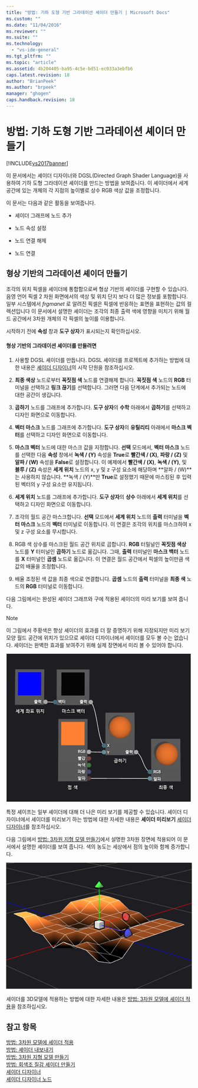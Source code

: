 ```yaml
---
title: "방법: 기하 도형 기반 그라데이션 셰이더 만들기 | Microsoft Docs"
ms.custom: ""
ms.date: "11/04/2016"
ms.reviewer: ""
ms.suite: ""
ms.technology: 
  - "vs-ide-general"
ms.tgt_pltfrm: ""
ms.topic: "article"
ms.assetid: 4b204405-ba95-4c5e-bd51-ec033a3ebfb6
caps.latest.revision: 18
author: "BrianPeek"
ms.author: "brpeek"
manager: "ghogen"
caps.handback.revision: 18
---
```

# 방법: 기하 도형 기반 그라데이션 셰이더 만들기
[!INCLUDE[vs2017banner](../code-quality/includes/vs2017banner.md)]

이 문서에서는 셰이더 디자이너와 DGSL\(Directed Graph Shader Language\)을 사용하여 기하 도형 그라데이션 셰이더를 만드는 방법을 보여줍니다.  이 셰이더에서 세계 공간에 있는 개체의 각 지점의 높이별로 상수 RGB 색상 값을 조정합니다.  
  
 이 문서는 다음과 같은 활동을 보여줍니다.  
  
-   셰이더 그래프에 노드 추가  
  
-   노드 속성 설정  
  
-   노드 연결 해제  
  
-   노드 연결  
  
## 형상 기반의 그라데이션 셰이더 만들기  
 조각의 위치 픽셀을 셰이더에 통합함으로써 형상 기반의 셰이더를 구현할 수 있습니다.  음영 언어 픽셀 2 차원 화면에서의 색상 및 위치 단지 보다 더 많은 정보를 포함합니다.  일부 시스템에서 *frgmanet* 로 알려진 픽셀은 픽셀에 반응하는 표면을 표현하는 값의 컬렉션입니다  이 문서에서 설명한 셰이더는 조각의 최종 출력 색에 영향을 미치기 위해 월드 공간에서 3차원 개체의 각 픽셀의 높이를 이용합니다.  
  
 시작하기 전에 **속성** 창과 **도구 상자**가 표시되는지 확인하십시오.  
  
#### 형상 기반의 그라데이션 셰이더를 만들려면  
  
1.  사용할 DGSL 셰이더를 만듭니다.  DGSL 셰이더를 프로젝트에 추가하는 방법에 대한 내용은 [셰이더 디자이너](../designers/shader-designer.md)의 시작 단원을 참조하십시오.  
  
2.  **최종 색상** 노드로부터 **꼭짓점 색** 노드를 연결해제 합니다.  **꼭짓점 색** 노드의 **RGB** 터미널을 선택하고 **링크 끊기**를 선택합니다.  그러면 다음 단계에서 추가되는 노드에 대한 공간이 생깁니다.  
  
3.  **곱하기** 노드를 그래프에 추가합니다.  **도구 상자**의 **수학** 아래에서 **곱하기**를 선택하고 디자인 화면으로 이동합니다.  
  
4.  **벡터 마스크** 노드를 그래프에 추가합니다.  **도구 상자**의 **유틸리티** 아래에서 **마스크 벡터**를 선택하고 디자인 화면으로 이동합니다.  
  
5.  **마스크 벡터** 노드에 대한 마스크 값을 지정합니다.  **선택** 모드에서, **벡터 마스크** 노드를 선택한 다음 **속성** 창에서 **녹색 \/ \(Y\)** 속성을 **True**로 **빨간색 \/ \(X\)**, **파랑 \/ \(Z\)** 및 **알파 \/ \(W\)** 속성을 **False**로 설정합니다.  이 예제에서 **빨간색 \/ \(X\)**, **녹색 \/ \(Y\)**, 및 **블루 \/ \(Z\)** 속성은 **세계 위치** 노드의 x, y 및 z 구성 요소에 해당하며 **알파 \/ \(W\)**는 사용하지 않습니다.  **녹색 \/ \(Y\)**만 **True**로 설정했기 때문에 마스킹된 후 입력된 벡터의 y 구성 요소만 유지됩니다.  
  
6.  **세계 위치** 노드를 그래프에 추가합니다.  **도구 상자**의 **상수** 아래에서 **세계 위치**를 선택하고 디자인 화면으로 이동합니다.  
  
7.  조각의 월드 공간 마스크합니다.  **선택** 모드에서 **세계 위치** 노드의 **출력** 터미널을 **벡터 마스크** 노드의 **벡터** 터미널로 이동합니다.  이 연결은 조각의 위치를 마스크하여 x 및 z 구성 요소를 무시합니다.  
  
8.  RGB 색 상수를 마스크된 월드 공간 위치로 곱합니다.  **RGB** 터밀널인 **꼭짓점 색상** 노드를 **Y** 터미널인 **곱하기** 노드로 옮깁니다. 그때, **출력** 터미널인 **마스크 백터** 노드를 **X** 터미널인 **곱셈** 노드로 옮깁니다.  이 연결은 월드 공간에서 픽셀의 높이만큼 색 값의 배율을 조정합니다.  
  
9. 배율 조정된 색 값을 최종 색으로 연결합니다.  **곱셈** 노드의 **출력** 터미널을 **최종 색** 노드의 **RGB** 터미널로 이동합니다.  
  
 다음 그림에서는 완성된 셰이더 그래프와 구에 적용된 셰이더의 미리 보기를 보여 줍니다.  
  
> [!NOTE]
>  이 그림에서 주황색은 향상 셰이더의 효과를 더 잘 증명하기 위해 지정되지만 미리 보기 모양 월드 공간에 위치가 있으므로 셰이더 디자이너에서 셰이더를 모두 볼 수는 없습니다.  셰이더는 완벽한 효과를 보여주기 위해 실제 장면에서 미리 볼 수 있어야 합니다.  
  
 ![셰이더 그래프 및 효과 미리 보기](../designers/media/digit-gradient-effect-graph.png "Digit\-Gradient\-Effect\-Graph")  
  
 특정 셰이프는 일부 셰이더에 대해 더 나은 미리 보기를 제공할 수 있습니다.  셰이더 디자이너에서 셰이더를 미리보기 하는 방법에 대한 자세한 내용은 **셰이더 미리보기** [셰이더 디자이너](../designers/shader-designer.md)를 참조하십시오.  
  
 다음 그림에서 [방법: 3차원 지형 모델 만들기](../designers/how-to-model-3-d-terrain.md)에서 설명한 3차원 장면에 적용되어 이 문서에서 설명한 셰이더를 보여 줍니다.  색의 농도는 세상에서 점의 높이와 함께 증가합니다.  
  
 ![3D 지형 모델에 적용된 그라데이션 효과](../designers/media/digit-gradient-effect-result.png "Digit\-Gradient\-Effect\-Result")  
  
 셰이더를 3D모델에 적용하는 방법에 대한 자세한 내용은 [방법: 3차원 모델에 셰이더 적용](../designers/how-to-apply-a-shader-to-a-3-d-model.md)을 참조하십시오.  
  
## 참고 항목  
 [방법: 3차원 모델에 셰이더 적용](../designers/how-to-apply-a-shader-to-a-3-d-model.md)   
 [방법: 셰이더 내보내기](../designers/how-to-export-a-shader.md)   
 [방법: 3차원 지형 모델 만들기](../designers/how-to-model-3-d-terrain.md)   
 [방법: 회색조 질감 셰이더 만들기](../designers/how-to-create-a-grayscale-texture-shader.md)   
 [셰이더 디자이너](../designers/shader-designer.md)   
 [셰이더 디자이너 노드](../designers/shader-designer-nodes.md)